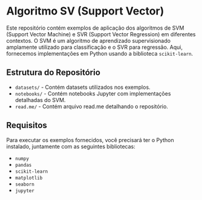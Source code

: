 # Algoritmo SV (Support Vector)

Este repositório contém exemplos de aplicação dos algoritmos de SVM (Support Vector Machine) e SVR (Support Vector Regression) em diferentes contextos. O SVM é um algoritmo de aprendizado supervisionado amplamente utilizado para classificação e o SVR para regressão. Aqui, fornecemos implementações em Python usando a biblioteca `scikit-learn`.

## Estrutura do Repositório

- `datasets/` - Contém datasets utilizados nos exemplos.
- `notebooks/` - Contém notebooks Jupyter com implementações detalhadas do SVM.
- `read.me/` - Contém arquivo read.me detalhando o repositório.

## Requisitos

Para executar os exemplos fornecidos, você precisará ter o Python instalado, juntamente com as seguintes bibliotecas:

- `numpy`
- `pandas`
- `scikit-learn`
- `matplotlib`
- `seaborn`
- `jupyter`
  
